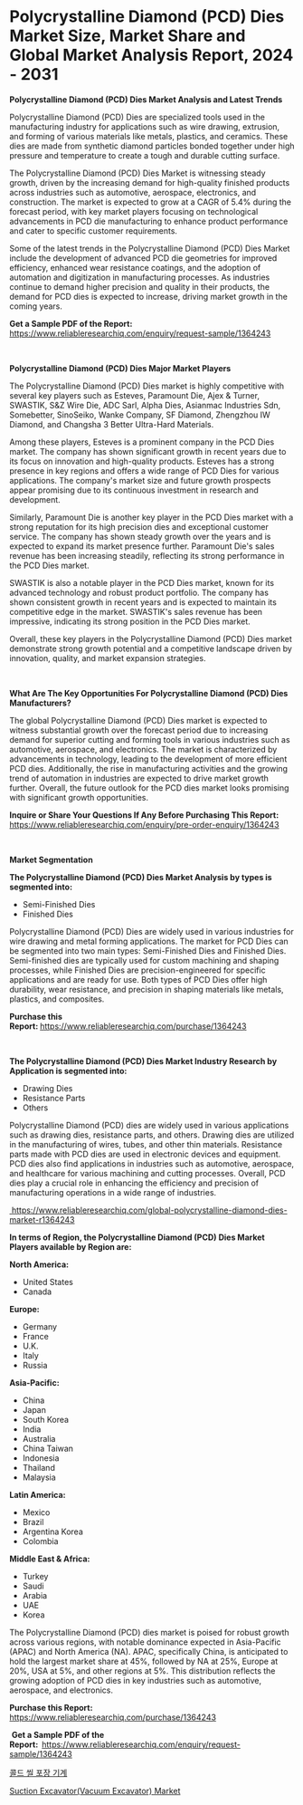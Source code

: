 <p><h1>Polycrystalline Diamond (PCD) Dies Market Size, Market Share and Global Market Analysis Report, 2024 - 2031</h1></p><p><strong>Polycrystalline Diamond (PCD) Dies Market Analysis and Latest Trends</strong></p>
<p><p>Polycrystalline Diamond (PCD) Dies are specialized tools used in the manufacturing industry for applications such as wire drawing, extrusion, and forming of various materials like metals, plastics, and ceramics. These dies are made from synthetic diamond particles bonded together under high pressure and temperature to create a tough and durable cutting surface.</p><p>The Polycrystalline Diamond (PCD) Dies Market is witnessing steady growth, driven by the increasing demand for high-quality finished products across industries such as automotive, aerospace, electronics, and construction. The market is expected to grow at a CAGR of 5.4% during the forecast period, with key market players focusing on technological advancements in PCD die manufacturing to enhance product performance and cater to specific customer requirements.</p><p>Some of the latest trends in the Polycrystalline Diamond (PCD) Dies Market include the development of advanced PCD die geometries for improved efficiency, enhanced wear resistance coatings, and the adoption of automation and digitization in manufacturing processes. As industries continue to demand higher precision and quality in their products, the demand for PCD dies is expected to increase, driving market growth in the coming years.</p></p>
<p><strong>Get a Sample PDF of the Report:&nbsp;</strong> <a href="https://www.reliableresearchiq.com/enquiry/request-sample/1364243">https://www.reliableresearchiq.com/enquiry/request-sample/1364243</a></p>
<p>&nbsp;</p>
<p><strong>Polycrystalline Diamond (PCD) Dies Major Market Players</strong></p>
<p><p>The Polycrystalline Diamond (PCD) Dies market is highly competitive with several key players such as Esteves, Paramount Die, Ajex & Turner, SWASTIK, S&Z Wire Die, ADC Sarl, Alpha Dies, Asianmac Industries Sdn, Somebetter, SinoSeiko, Wanke Company, SF Diamond, Zhengzhou IW Diamond, and Changsha 3 Better Ultra-Hard Materials.</p><p>Among these players, Esteves is a prominent company in the PCD Dies market. The company has shown significant growth in recent years due to its focus on innovation and high-quality products. Esteves has a strong presence in key regions and offers a wide range of PCD Dies for various applications. The company's market size and future growth prospects appear promising due to its continuous investment in research and development.</p><p>Similarly, Paramount Die is another key player in the PCD Dies market with a strong reputation for its high precision dies and exceptional customer service. The company has shown steady growth over the years and is expected to expand its market presence further. Paramount Die's sales revenue has been increasing steadily, reflecting its strong performance in the PCD Dies market.</p><p>SWASTIK is also a notable player in the PCD Dies market, known for its advanced technology and robust product portfolio. The company has shown consistent growth in recent years and is expected to maintain its competitive edge in the market. SWASTIK's sales revenue has been impressive, indicating its strong position in the PCD Dies market.</p><p>Overall, these key players in the Polycrystalline Diamond (PCD) Dies market demonstrate strong growth potential and a competitive landscape driven by innovation, quality, and market expansion strategies.</p></p>
<p>&nbsp;</p>
<p><strong>What Are The Key Opportunities For Polycrystalline Diamond (PCD) Dies Manufacturers?</strong></p>
<p><p>The global Polycrystalline Diamond (PCD) Dies market is expected to witness substantial growth over the forecast period due to increasing demand for superior cutting and forming tools in various industries such as automotive, aerospace, and electronics. The market is characterized by advancements in technology, leading to the development of more efficient PCD dies. Additionally, the rise in manufacturing activities and the growing trend of automation in industries are expected to drive market growth further. Overall, the future outlook for the PCD dies market looks promising with significant growth opportunities.</p></p>
<p><strong>Inquire or Share Your Questions If Any Before Purchasing This Report:</strong> <a href="https://www.reliableresearchiq.com/enquiry/pre-order-enquiry/1364243">https://www.reliableresearchiq.com/enquiry/pre-order-enquiry/1364243</a></p>
<p>&nbsp;</p>
<p><strong>Market Segmentation</strong></p>
<p><strong>The Polycrystalline Diamond (PCD) Dies Market Analysis by types is segmented into:</strong></p>
<p><ul><li>Semi-Finished Dies</li><li>Finished Dies</li></ul></p>
<p><p>Polycrystalline Diamond (PCD) Dies are widely used in various industries for wire drawing and metal forming applications. The market for PCD Dies can be segmented into two main types: Semi-Finished Dies and Finished Dies. Semi-finished dies are typically used for custom machining and shaping processes, while Finished Dies are precision-engineered for specific applications and are ready for use. Both types of PCD Dies offer high durability, wear resistance, and precision in shaping materials like metals, plastics, and composites.</p></p>
<p><strong>Purchase this Report:&nbsp;</strong><a href="https://www.reliableresearchiq.com/purchase/1364243">https://www.reliableresearchiq.com/purchase/1364243</a></p>
<p>&nbsp;</p>
<p><strong>The Polycrystalline Diamond (PCD) Dies Market Industry Research by Application is segmented into:</strong></p>
<p><ul><li>Drawing Dies</li><li>Resistance Parts</li><li>Others</li></ul></p>
<p><p>Polycrystalline Diamond (PCD) dies are widely used in various applications such as drawing dies, resistance parts, and others. Drawing dies are utilized in the manufacturing of wires, tubes, and other thin materials. Resistance parts made with PCD dies are used in electronic devices and equipment. PCD dies also find applications in industries such as automotive, aerospace, and healthcare for various machining and cutting processes. Overall, PCD dies play a crucial role in enhancing the efficiency and precision of manufacturing operations in a wide range of industries.</p></p>
<p><a href="https://www.reliableresearchiq.com/global-polycrystalline-diamond-dies-market-r1364243">&nbsp;https://www.reliableresearchiq.com/global-polycrystalline-diamond-dies-market-r1364243</a></p>
<p><strong>In terms of Region, the Polycrystalline Diamond (PCD) Dies Market Players available by Region are:</strong></p>
<p>
    <p> <strong> North America: </strong>
        <ul>
            <li>United States</li>
            <li>Canada</li>
        </ul>
        </p> 
    <p> <strong> Europe: </strong>
        <ul>
            <li>Germany</li>
            <li>France</li>
            <li>U.K.</li>
            <li>Italy</li>
            <li>Russia</li>
        </ul>
        </p> 
    <p> <strong> Asia-Pacific: </strong>
        <ul>
            <li>China</li>
            <li>Japan</li>
            <li>South Korea</li>
            <li>India</li>
            <li>Australia</li>
            <li>China Taiwan</li>
            <li>Indonesia</li>
            <li>Thailand</li>
            <li>Malaysia</li>
        </ul>
        </p> 
    <p> <strong> Latin America: </strong>
        <ul>
            <li>Mexico</li>
            <li>Brazil</li>
            <li>Argentina Korea</li>
            <li>Colombia</li>
        </ul>
        </p> 
    <p> <strong> Middle East & Africa: </strong>
        <ul>
            <li>Turkey</li>
            <li>Saudi</li>
            <li>Arabia</li>
            <li>UAE</li>
            <li>Korea</li>
        </ul>
    </p>
    </p>
<p><p>The Polycrystalline Diamond (PCD) dies market is poised for robust growth across various regions, with notable dominance expected in Asia-Pacific (APAC) and North America (NA). APAC, specifically China, is anticipated to hold the largest market share at 45%, followed by NA at 25%, Europe at 20%, USA at 5%, and other regions at 5%. This distribution reflects the growing adoption of PCD dies in key industries such as automotive, aerospace, and electronics.</p></p>
<p><strong>Purchase this Report: </strong><a href="https://www.reliableresearchiq.com/purchase/1364243">https://www.reliableresearchiq.com/purchase/1364243</a></p>
<p>&nbsp;<strong>Get a Sample PDF of the Report:&nbsp;&nbsp;</strong><a href="https://www.reliableresearchiq.com/enquiry/request-sample/1364243">https://www.reliableresearchiq.com/enquiry/request-sample/1364243</a></p>
<p><strong></strong></p>
<p><p><a href="https://github.com/laholand/Market-Research-Report-List-5/blob/main/293889471867.md">콜드 씰 포장 기계</a></p><p><a href="https://github.com/luckyshygirl/Market-Research-Report-List-6/blob/main/suction-excavatorvacuum-excavator-market.md">Suction Excavator(Vacuum Excavator) Market</a></p></p>